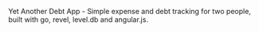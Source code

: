 Yet Another Debt App - Simple expense and debt tracking for two people, built with go, revel, level.db and angular.js.
